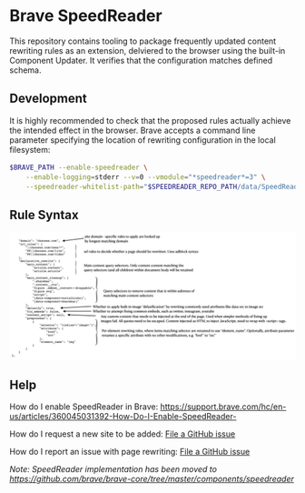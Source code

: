 # Brave SpeedReader

This repository contains tooling to package frequently updated content rewriting rules as an extension, delviered to the browser using the built-in Component Updater. It verifies that the configuration matches defined schema.

## Development

It is highly recommended to check that the proposed rules actually achieve the intended effect in the browser. Brave accepts a command line parameter specifying the location of rewriting configuration in the local filesystem:

```bash
$BRAVE_PATH --enable-speedreader \
    --enable-logging=stderr --v=0 --vmodule="*speedreader*=3" \
    --speedreader-whitelist-path="$SPEEDREADER_REPO_PATH/data/SpeedReaderConfig.json"
```

## Rule Syntax

![SpeedReader rule syntax](speedreader-format.001.png)

## Help

How do I enable SpeedReader in Brave: https://support.brave.com/hc/en-us/articles/360045031392-How-Do-I-Enable-SpeedReader-

How do I request a new site to be added: [File a GitHub issue](https://github.com/brave-experiments/SpeedReader/issues/new?assignees=&labels=&template=new-site-request.md&title=New+site+request%3A+...)

How do I report an issue with page rewriting: [File a GitHub issue](https://github.com/brave-experiments/SpeedReader/issues/new?assignees=&labels=&template=content-rewriting-problem.md&title=Content+rewriting+error+on+...)

_Note: SpeedReader implementation has been moved to https://github.com/brave/brave-core/tree/master/components/speedreader_
